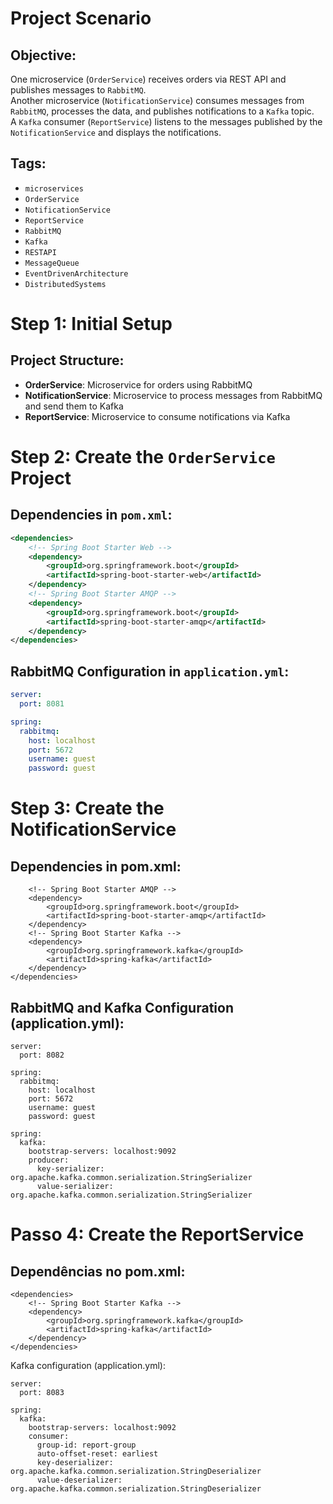 # Project Scenario

## Objective:

One microservice (`OrderService`) receives orders via REST API and publishes messages to `RabbitMQ`.  
Another microservice (`NotificationService`) consumes messages from `RabbitMQ`, processes the data, and publishes notifications to a `Kafka` topic.  
A `Kafka` consumer (`ReportService`) listens to the messages published by the `NotificationService` and displays the notifications.

## Tags:

- `microservices`
- `OrderService`
- `NotificationService`
- `ReportService`
- `RabbitMQ`
- `Kafka`
- `RESTAPI`
- `MessageQueue`
- `EventDrivenArchitecture`
- `DistributedSystems`

# Step 1: Initial Setup

## Project Structure:

- **OrderService**: Microservice for orders using RabbitMQ
- **NotificationService**: Microservice to process messages from RabbitMQ and send them to Kafka
- **ReportService**: Microservice to consume notifications via Kafka

# Step 2: Create the `OrderService` Project
## Dependencies in `pom.xml`:

```xml
<dependencies>
    <!-- Spring Boot Starter Web -->
    <dependency>
        <groupId>org.springframework.boot</groupId>
        <artifactId>spring-boot-starter-web</artifactId>
    </dependency>
    <!-- Spring Boot Starter AMQP -->
    <dependency>
        <groupId>org.springframework.boot</groupId>
        <artifactId>spring-boot-starter-amqp</artifactId>
    </dependency>
</dependencies>
````

## RabbitMQ Configuration in `application.yml`:

```yaml
server:
  port: 8081

spring:
  rabbitmq:
    host: localhost
    port: 5672
    username: guest
    password: guest
````

# Step 3: Create the NotificationService

## Dependencies in pom.xml:
````<dependencies>
    <!-- Spring Boot Starter AMQP -->
    <dependency>
        <groupId>org.springframework.boot</groupId>
        <artifactId>spring-boot-starter-amqp</artifactId>
    </dependency>
    <!-- Spring Boot Starter Kafka -->
    <dependency>
        <groupId>org.springframework.kafka</groupId>
        <artifactId>spring-kafka</artifactId>
    </dependency>
</dependencies>
````

## RabbitMQ and Kafka Configuration (application.yml):
````
server:
  port: 8082

spring:
  rabbitmq:
    host: localhost
    port: 5672
    username: guest
    password: guest

spring:
  kafka:
    bootstrap-servers: localhost:9092
    producer:
      key-serializer: org.apache.kafka.common.serialization.StringSerializer
      value-serializer: org.apache.kafka.common.serialization.StringSerializer
````
# Passo 4: Create the ReportService
## Dependências no pom.xml:
````
<dependencies>
    <!-- Spring Boot Starter Kafka -->
    <dependency>
        <groupId>org.springframework.kafka</groupId>
        <artifactId>spring-kafka</artifactId>
    </dependency>
</dependencies>
````
Kafka configuration (application.yml):
````
server:
  port: 8083

spring:
  kafka:
    bootstrap-servers: localhost:9092
    consumer:
      group-id: report-group
      auto-offset-reset: earliest
      key-deserializer: org.apache.kafka.common.serialization.StringDeserializer
      value-deserializer: org.apache.kafka.common.serialization.StringDeserializer
````
